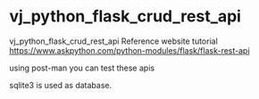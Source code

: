 # vj_python_flask_crud_rest_api
vj_python_flask_crud_rest_api
Reference website tutorial
https://www.askpython.com/python-modules/flask/flask-rest-api

using post-man you can test these apis

sqlite3 is used as database.

